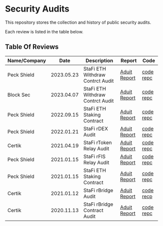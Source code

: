 # Security Audits

This repository stores the collection and history of public security audits.

Each review is listed in the table below.

## Table Of Reviews

| Name/Company | Date | Description | Report | Code |
| ------------ | ---- | ----------- | ------ | ----- |
| Peck Shield | 2023.05.23 | StaFi ETH Withdraw Contrct Audit | [Aduit Report](/aduits/202305_PeckShield_StaFi-ETHWithdraw) | [code repc](https://github.com/stafiprotocol/eth2-staking/tree/v3/contracts/withdraw) |
| Block Sec | 2023.04.07 | StaFi ETH Withdraw Contrct Audit | [Aduit Report](/audits/202304_BlockSec_StaFi-ETHWithdraw) | [code repc](https://github.com/stafiprotocol/eth2-staking/tree/v3/contracts/withdraw) |
| Peck Shield | 2022.09.15 | StaFi ETH Staking Contract | [Aduit Report](/audits/202201_PeckShield_StaFi-ETH2Staking) | [code repc](https://github.com/stafiprotocol/eth2-staking) |
| Peck Shield | 2022.01.21 | StaFi rDEX Audit | [Aduit Report](/audits/202201_PeckShield_StaFi-rDEX) | [code repc](https://github.com/stafiprotocol/stafi-node/tree/rswap) |
| Certik | 2021.04.19 | StaFi rToken Relay Audit | [Aduit Report](/audits/202104_Certik_StaFi-rTokenRelay) | [code repc](https://github.com/stafiprotocol/rtoken-relay) |
| Peck Shield | 2021.01.15 | StaFi rFIS Relay Audit | [Aduit Report](/audits/202101_PeckShield_StaFi-rFIS) | [code repc](https://github.com/stafiprotocol/stafi-node/tree/rfis/node/pallets/rtoken) | 
| Peck Shield | 2021.01.15 | StaFi ETH Staking Contract | [Aduit Report](/audits/202101_PeckShield_ETHStaking) | [code repc](https://github.com/stafiprotocol/eth2-staking) |
| Certik | 2021.01.12 | StaFi rBridge Audit | [Aduit Report](/audits/202101_Certik_StaFi-rBridge) | [code recp](https://github.com/stafiprotocol/stafi-node) |
| Certik | 2020.11.13 | StaFi rBridge Contract Audit | [Aduit Report](/audits/202011_Certik_StaFi-rBridge) | [code repc](https://github.com/stafiprotocol/bridge-solidity)|